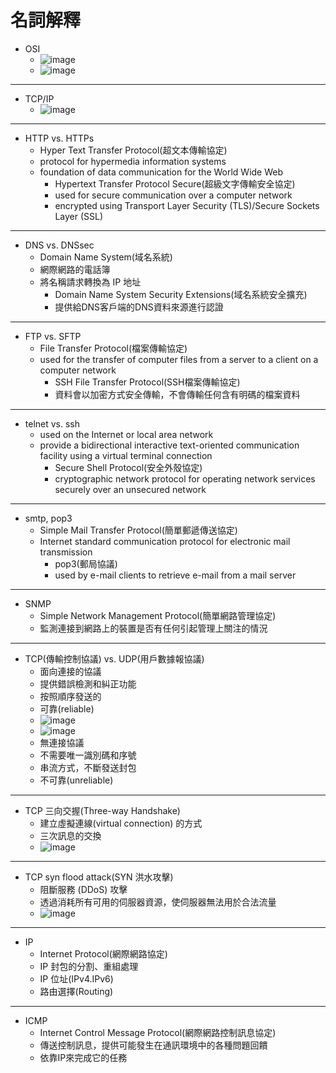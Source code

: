 # 名詞解釋
- OSI
  - ![image](https://user-images.githubusercontent.com/91240048/199176341-263a5421-7b79-4483-abb9-e7e394c40445.png)
  - ![image](https://user-images.githubusercontent.com/91240048/199176398-f2ef0859-99ef-4acb-a467-8ddd9b47d3d6.png)
---
- TCP/IP
  - ![image](https://user-images.githubusercontent.com/91240048/199180030-8c764bc4-4d9b-4e79-bc9e-a7973881dde0.png)
---
- HTTP vs. HTTPs
  -  Hyper Text Transfer Protocol(超文本傳輸協定)
  -  protocol for hypermedia information systems
  -  foundation of data communication for the World Wide Web
      -  Hypertext Transfer Protocol Secure(超級文字傳輸安全協定)
      -  used for secure communication over a computer network
      -  encrypted using Transport Layer Security (TLS)/Secure Sockets Layer (SSL)
--- 
- DNS vs. DNSsec
  -  Domain Name System(域名系統)
  -  網際網路的電話簿
  -  將名稱請求轉換為 IP 地址
      - Domain Name System Security Extensions(域名系統安全擴充)
      - 提供給DNS客戶端的DNS資料來源進行認證
---
- FTP vs. SFTP
  -  File Transfer Protocol(檔案傳輸協定)
  -  used for the transfer of computer files from a server to a client on a computer network
      - SSH File Transfer Protocol(SSH檔案傳輸協定)
      - 資料會以加密方式安全傳輸，不會傳輸任何含有明碼的檔案資料
---
- telnet vs. ssh
  - used on the Internet or local area network
  - provide a bidirectional interactive text-oriented communication facility using a virtual terminal connection
      -  Secure Shell Protocol(安全外殼協定)
      -  cryptographic network protocol for operating network services securely over an unsecured network
---
- smtp, pop3
  - Simple Mail Transfer Protocol(簡單郵遞傳送協定)
  - Internet standard communication protocol for electronic mail transmission
      - pop3(郵局協議)
      - used by e-mail clients to retrieve e-mail from a mail server
---
- SNMP
  - Simple Network Management Protocol(簡單網路管理協定)
  - 監測連接到網路上的裝置是否有任何引起管理上關注的情況
---
- TCP(傳輸控制協議) vs. UDP(用戶數據報協議)
  - 面向連接的協議
  - 提供錯誤檢測和糾正功能
  - 按照順序發送的
  - 可靠(reliable)
  - ![image](https://user-images.githubusercontent.com/91240048/199207750-5dc1b031-7918-44f5-ae22-82246206b4a8.png)
  - ![image](https://user-images.githubusercontent.com/91240048/199207812-11561e90-5487-42c7-89bc-4f2b17218a6d.png)
  - 無連接協議
  - 不需要唯一識別碼和序號
  - 串流方式，不斷發送封包
  - 不可靠(unreliable)
---
- TCP 三向交握(Three-way Handshake)
  - 建立虛擬連線(virtual connection) 的方式
  - 三次訊息的交換
  - ![image](https://user-images.githubusercontent.com/91240048/199206876-6dc78d22-0aff-4b66-9cc3-207e8a541e35.png)
---
- TCP syn flood attack(SYN 洪水攻擊)
  - 阻斷服務 (DDoS) 攻擊
  - 透過消耗所有可用的伺服器資源，使伺服器無法用於合法流量
  - ![image](https://user-images.githubusercontent.com/91240048/199211523-a9a7e4a7-23b6-42e3-856a-281043c6a822.png)
---
- IP
  - Internet Protocol(網際網路協定)
  - IP 封包的分割、重組處理
  - IP 位址(IPv4.IPv6)
  - 路由選擇(Routing)
---
- ICMP
  - Internet Control Message Protocol(網際網路控制訊息協定)
  - 傳送控制訊息，提供可能發生在通訊環境中的各種問題回饋
  - 依靠IP來完成它的任務
